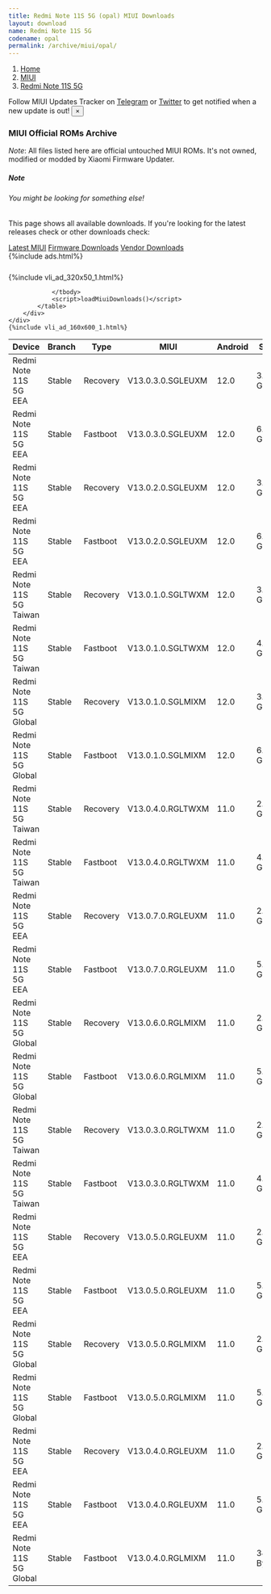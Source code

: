 ```yaml
---
title: Redmi Note 11S 5G (opal) MIUI Downloads
layout: download
name: Redmi Note 11S 5G
codename: opal
permalink: /archive/miui/opal/
---
```

<nav aria-label="breadcrumb">
    <ol class="breadcrumb">
        <li class="breadcrumb-item"><a href="/">Home</a></li>
        <li class="breadcrumb-item"><a href="/miui/">MIUI</a></li>
        <li class="breadcrumb-item active" aria-current="page"><a href="/miui/opal/">Redmi Note 11S 5G</a></li>
    </ol>
</nav>
<div class="alert alert-primary alert-dismissible fade show" role="alert">
    Follow MIUI Updates Tracker on <a href="https://t.me/MIUIUpdatesTracker" class="alert-link">Telegram</a>
     or <a href="https://twitter.com/MiFwUpdater" class="alert-link">Twitter</a> to get notified when a new update is out!
    <button type="button" class="close" data-dismiss="alert" aria-label="Close">
        <span aria-hidden="true">&times;</span>
    </button>
</div>

### MIUI Official ROMs Archive
*Note*: All files listed here are official untouched MIUI ROMs. It's not owned, modified or modded by Xiaomi Firmware Updater.
<div class="card">
  <div class="card-body">
    <h5 class="card-title">Note</h5>
    <h6 class="card-subtitle mb-2 text-muted">You might be looking for something else!</h6>
    <p class="card-text">This page shows all available downloads.
     If you're looking for the latest releases check or other downloads check:</p>
    <a href="/miui/opal/" class="card-link">Latest MIUI</a>
    <a href="/firmware/opal/" class="card-link">Firmware Downloads</a>
    <a href="/vendor/opal/" class="card-link">Vendor Downloads</a>
  </div>
</div>
{%include ads.html%}
<div class="row justify-content-center">
    <div class="col-10">
        <div class="table-responsive-md" style="margin-top: 25px;">
            {%include vli_ad_320x50_1.html%}
            <table id="miui" class="display dt-responsive nowrap compact table table-striped table-hover table-sm">
                <thead class="thead-dark">
                    <tr>
                        <th data-ref="device">Device</th>
                        <th data-ref="branch">Branch</th>
                        <th data-ref="type">Type</th>
                        <th data-ref="miui">MIUI</th>
                        <th data-ref="android">Android</th>
                        <th data-ref="size">Size</th>
                        <th data-ref="size">Date</th>
                        <th data-ref="link">Link</th>
                    </tr>
                </thead>
                <tbody>
                <tr><td>Redmi Note 11S 5G EEA</td><td>Stable</td><td>Recovery</td><td>V13.0.3.0.SGLEUXM</td><td>12.0</td><td>3.2 GB</td><td>2022-11-14</td><td><a href="/miui/opal/stable/V13.0.3.0.SGLEUXM/">Download</a></td></tr>
<tr><td>Redmi Note 11S 5G EEA</td><td>Stable</td><td>Fastboot</td><td>V13.0.3.0.SGLEUXM</td><td>12.0</td><td>6.2 GB</td><td>2022-11-02</td><td><a href="/miui/opal/stable/V13.0.3.0.SGLEUXM/">Download</a></td></tr>
<tr><td>Redmi Note 11S 5G EEA</td><td>Stable</td><td>Recovery</td><td>V13.0.2.0.SGLEUXM</td><td>12.0</td><td>3.2 GB</td><td>2022-09-19</td><td><a href="/miui/opal/stable/V13.0.2.0.SGLEUXM/">Download</a></td></tr>
<tr><td>Redmi Note 11S 5G EEA</td><td>Stable</td><td>Fastboot</td><td>V13.0.2.0.SGLEUXM</td><td>12.0</td><td>6.2 GB</td><td>2022-09-13</td><td><a href="/miui/opal/stable/V13.0.2.0.SGLEUXM/">Download</a></td></tr>
<tr><td>Redmi Note 11S 5G Taiwan</td><td>Stable</td><td>Recovery</td><td>V13.0.1.0.SGLTWXM</td><td>12.0</td><td>3.1 GB</td><td>2022-09-15</td><td><a href="/miui/opal/stable/V13.0.1.0.SGLTWXM/">Download</a></td></tr>
<tr><td>Redmi Note 11S 5G Taiwan</td><td>Stable</td><td>Fastboot</td><td>V13.0.1.0.SGLTWXM</td><td>12.0</td><td>4.9 GB</td><td>2022-09-07</td><td><a href="/miui/opal/stable/V13.0.1.0.SGLTWXM/">Download</a></td></tr>
<tr><td>Redmi Note 11S 5G Global</td><td>Stable</td><td>Recovery</td><td>V13.0.1.0.SGLMIXM</td><td>12.0</td><td>3.3 GB</td><td>2022-08-25</td><td><a href="/miui/opal/stable/V13.0.1.0.SGLMIXM/">Download</a></td></tr>
<tr><td>Redmi Note 11S 5G Global</td><td>Stable</td><td>Fastboot</td><td>V13.0.1.0.SGLMIXM</td><td>12.0</td><td>6.3 GB</td><td>2022-08-15</td><td><a href="/miui/opal/stable/V13.0.1.0.SGLMIXM/">Download</a></td></tr>
<tr><td>Redmi Note 11S 5G Taiwan</td><td>Stable</td><td>Recovery</td><td>V13.0.4.0.RGLTWXM</td><td>11.0</td><td>2.6 GB</td><td>2022-08-04</td><td><a href="/miui/opal/stable/V13.0.4.0.RGLTWXM/">Download</a></td></tr>
<tr><td>Redmi Note 11S 5G Taiwan</td><td>Stable</td><td>Fastboot</td><td>V13.0.4.0.RGLTWXM</td><td>11.0</td><td>4.2 GB</td><td>2022-07-24</td><td><a href="/miui/opal/stable/V13.0.4.0.RGLTWXM/">Download</a></td></tr>
<tr><td>Redmi Note 11S 5G EEA</td><td>Stable</td><td>Recovery</td><td>V13.0.7.0.RGLEUXM</td><td>11.0</td><td>2.7 GB</td><td>2022-07-19</td><td><a href="/miui/opal/stable/V13.0.7.0.RGLEUXM/">Download</a></td></tr>
<tr><td>Redmi Note 11S 5G EEA</td><td>Stable</td><td>Fastboot</td><td>V13.0.7.0.RGLEUXM</td><td>11.0</td><td>5.5 GB</td><td>2022-07-13</td><td><a href="/miui/opal/stable/V13.0.7.0.RGLEUXM/">Download</a></td></tr>
<tr><td>Redmi Note 11S 5G Global</td><td>Stable</td><td>Recovery</td><td>V13.0.6.0.RGLMIXM</td><td>11.0</td><td>2.7 GB</td><td>2022-07-05</td><td><a href="/miui/opal/stable/V13.0.6.0.RGLMIXM/">Download</a></td></tr>
<tr><td>Redmi Note 11S 5G Global</td><td>Stable</td><td>Fastboot</td><td>V13.0.6.0.RGLMIXM</td><td>11.0</td><td>5.6 GB</td><td>2022-06-28</td><td><a href="/miui/opal/stable/V13.0.6.0.RGLMIXM/">Download</a></td></tr>
<tr><td>Redmi Note 11S 5G Taiwan</td><td>Stable</td><td>Recovery</td><td>V13.0.3.0.RGLTWXM</td><td>11.0</td><td>2.6 GB</td><td>2022-06-13</td><td><a href="/miui/opal/stable/V13.0.3.0.RGLTWXM/">Download</a></td></tr>
<tr><td>Redmi Note 11S 5G Taiwan</td><td>Stable</td><td>Fastboot</td><td>V13.0.3.0.RGLTWXM</td><td>11.0</td><td>4.2 GB</td><td>2022-05-07</td><td><a href="/miui/opal/stable/V13.0.3.0.RGLTWXM/">Download</a></td></tr>
<tr><td>Redmi Note 11S 5G EEA</td><td>Stable</td><td>Recovery</td><td>V13.0.5.0.RGLEUXM</td><td>11.0</td><td>2.7 GB</td><td>2022-04-27</td><td><a href="/miui/opal/stable/V13.0.5.0.RGLEUXM/">Download</a></td></tr>
<tr><td>Redmi Note 11S 5G EEA</td><td>Stable</td><td>Fastboot</td><td>V13.0.5.0.RGLEUXM</td><td>11.0</td><td>5.6 GB</td><td>2022-04-22</td><td><a href="/miui/opal/stable/V13.0.5.0.RGLEUXM/">Download</a></td></tr>
<tr><td>Redmi Note 11S 5G Global</td><td>Stable</td><td>Recovery</td><td>V13.0.5.0.RGLMIXM</td><td>11.0</td><td>2.7 GB</td><td>2022-04-25</td><td><a href="/miui/opal/stable/V13.0.5.0.RGLMIXM/">Download</a></td></tr>
<tr><td>Redmi Note 11S 5G Global</td><td>Stable</td><td>Fastboot</td><td>V13.0.5.0.RGLMIXM</td><td>11.0</td><td>5.4 GB</td><td>2022-04-21</td><td><a href="/miui/opal/stable/V13.0.5.0.RGLMIXM/">Download</a></td></tr>
<tr><td>Redmi Note 11S 5G EEA</td><td>Stable</td><td>Recovery</td><td>V13.0.4.0.RGLEUXM</td><td>11.0</td><td>2.7 GB</td><td>2022-04-14</td><td><a href="/miui/opal/stable/V13.0.4.0.RGLEUXM/">Download</a></td></tr>
<tr><td>Redmi Note 11S 5G EEA</td><td>Stable</td><td>Fastboot</td><td>V13.0.4.0.RGLEUXM</td><td>11.0</td><td>5.6 GB</td><td>2022-03-29</td><td><a href="/miui/opal/stable/V13.0.4.0.RGLEUXM/">Download</a></td></tr>
<tr><td>Redmi Note 11S 5G Global</td><td>Stable</td><td>Fastboot</td><td>V13.0.4.0.RGLMIXM</td><td>11.0</td><td>342 Bytes</td><td>2022-03-21</td><td><a href="/miui/opal/stable/V13.0.4.0.RGLMIXM/">Download</a></td></tr>

                </tbody>
                <script>loadMiuiDownloads()</script>
            </table>
        </div>
    </div>
    {%include vli_ad_160x600_1.html%}
</div>
